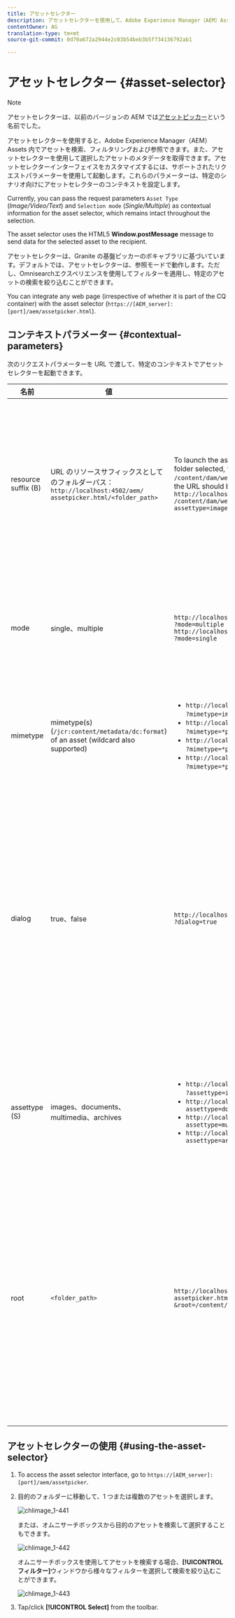 ```yaml
---
title: アセットセレクター
description: アセットセレクターを使用して、Adobe Experience Manager（AEM）Assets 内でアセットの検索、フィルタリングおよび参照をおこなったり、アセットのメタデータを取得したりする方法を学習します。また、アセットセレクターインターフェイスをカスタマイズする方法についても学習します。
contentOwner: AG
translation-type: tm+mt
source-git-commit: 0d70a672a2944e2c03b54beb3b5f734136792ab1

---
```



# アセットセレクター {#asset-selector}

>[!NOTE]
>
>アセットセレクターは、以前のバージョンの AEM では[アセットピッカー](https://helpx.adobe.com/experience-manager/6-2/assets/using/asset-picker.html)という名前でした。

アセットセレクターを使用すると、Adobe Experience Manager（AEM）Assets 内でアセットを検索、フィルタリングおよび参照できます。また、アセットセレクターを使用して選択したアセットのメタデータを取得できます。アセットセレクターインターフェイスをカスタマイズするには、サポートされたリクエストパラメーターを使用して起動します。これらのパラメーターは、特定のシナリオ向けにアセットセレクターのコンテキストを設定します。

Currently, you can pass the request parameters `Asset Type` (*Image/Video/Text*) and `Selection mode` (*Single/Multiple*) as contextual information for the asset selector, which remains intact throughout the selection.

The asset selector uses the HTML5 **Window.postMessage** message to send data for the selected asset to the recipient.

アセットセレクターは、Granite の基盤ピッカーのボキャブラリに基づいています。デフォルトでは、アセットセレクターは、参照モードで動作します。ただし、Omnisearchエクスペリエンスを使用してフィルターを適用し、特定のアセットの検索を絞り込むことができます。

You can integrate any web page (irrespective of whether it is part of the CQ container) with the asset selector (`https://[AEM_server]:[port]/aem/assetpicker.html`).

## コンテキストパラメーター {#contextual-parameters}

次のリクエストパラメーターを URL で渡して、特定のコンテキストでアセットセレクターを起動できます。

| 名前 | 値 | 例 | 目的 |
|---|---|---|---|
| resource suffix (B) | URL のリソースサフィックスとしてのフォルダーパス：`http://localhost:4502/aem/`<br>`assetpicker.html/<folder_path>` | To launch the asset selector with a particular folder selected, for example with the folder `/content/dam/we-retail/en/activities` selected, the URL should be of the form: `http://localhost:4502/aem/assetpicker.html`<br>`/content/dam/we-retail/en/activities?assettype=images` | アセットセレクターの起動時に特定のフォルダーを選択する必要がある場合、そのフォルダーをリソースサフィックスとして渡します。 |
| mode | single、multiple | `http://localhost:4502/aem/assetpicker.html`<br>`?mode=multiple` <br> `http://localhost:4502/aem/assetpicker.html`<br>`?mode=single` | 複数モードでは、アセットセレクターを使用して、いくつかのアセットを同時に選択できます。 |
| mimetype | mimetype(s) (`/jcr:content/metadata/dc:format`) of an asset (wildcard also supported) | <ul><li>`http://localhost:4502/aem/assetpicker.html`<br>`?mimetype=image/png`</li>  <li>`http://localhost:4502/aem/assetpicker.html`<br>`?mimetype=*png`</li>  <li>`http://localhost:4502/aem/assetpicker.html`<br>`?mimetype=*presentation`</li>  <li>`http://localhost:4502/aem/assetpicker.html`<br>`?mimetype=*presentation&mimetype=*png`</li></ul> | MIME タイプに基づいてアセットをフィルタリングするために使用します |
| dialog | true、false | `http://localhost:4502/aem/assetpicker.html`<br>`?dialog=true` | これらのパラメータを使用して、Granite Dialogとしてアセットセレクタを開きます。 このオプションは、Granite Path fieldからアセットセレクターを起動し、pickerSrc URLとして設定した場合にのみ適用できます。 |
| assettype (S) | images、documents、multimedia、archives | <ul><li>`http://localhost:4502/aem/assetpicker.html`<br>`?assettype=images`</li> <li>`http://localhost:4502/aem/assetpicker.html?assettype=documents`</li> <li>`http://localhost:4502/aem/assetpicker.html?assettype=multimedia`</li> <li>`http://localhost:4502/aem/assetpicker.html?assettype=archives`</li> | 渡された値に基づいてアセットタイプをフィルタリングするには、このオプションを使用します。 |
| root | `<folder_path>` | `http://localhost:4502/aem/`<br>`assetpicker.html?assettype=images`<br>`&root=/content/dam/we-retail/en/activities` | アセットセレクターのルートフォルダーを指定するには、このオプションを使用します。この場合、アセットセレクターを使用すると、ルートフォルダーの下の子アセット（直接／間接）のみを選択できます。 |

## アセットセレクターの使用 {#using-the-asset-selector}

1. To access the asset selector interface, go to `https://[AEM_server]:[port]/aem/assetpicker`.
1. 目的のフォルダーに移動して、1 つまたは複数のアセットを選択します。

   ![chlimage_1-441](assets/chlimage_1-441.png)

   または、オムニサーチボックスから目的のアセットを検索して選択することもできます。

   ![chlimage_1-442](assets/chlimage_1-442.png)

   オムニサーチボックスを使用してアセットを検索する場合、**[!UICONTROL フィルター]**&#x200B;ウィンドウから様々なフィルターを選択して検索を絞り込むことができます。

   ![chlimage_1-443](assets/chlimage_1-443.png)

1. Tap/click **[!UICONTROL Select]** from the toolbar.
